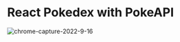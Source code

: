 # React Pokedex with PokeAPI


![chrome-capture-2022-9-16](https://user-images.githubusercontent.com/105635441/196036917-fa4d5871-f688-4ce8-a696-1618f4ec32c1.png)

